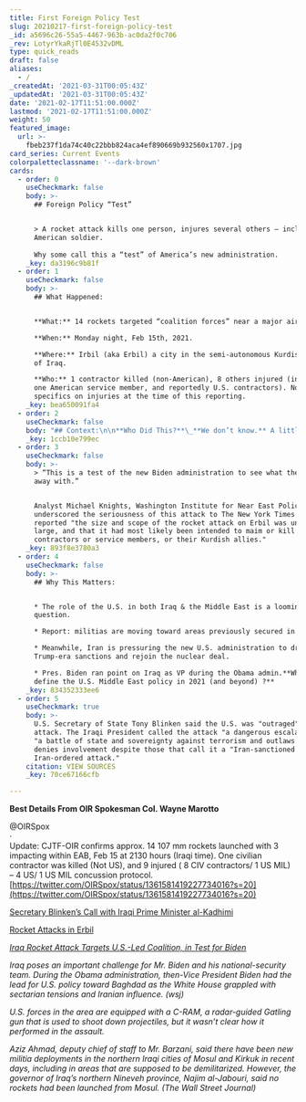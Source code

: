 ```yaml
---
title: First Foreign Policy Test
slug: 20210217-first-foreign-policy-test
_id: a5696c26-55a5-4467-963b-ac0da2f0c706
_rev: LotyrYkaRjTl0E4532vDML
type: quick_reads
draft: false
aliases:
  - /
_createdAt: '2021-03-31T00:05:43Z'
_updatedAt: '2021-03-31T00:05:43Z'
date: '2021-02-17T11:51:00.000Z'
lastmod: '2021-02-17T11:51:00.000Z'
weight: 50
featured_image:
  url: >-
    fbeb237f1da74c40c22bbb824aca4ef890669b932560x1707.jpg
card_series: Current Events
colorpaletteclassname: '--dark-brown'
cards:
  - order: 0
    useCheckmark: false
    body: >-
      ## Foreign Policy “Test”


      > A rocket attack kills one person, injures several others – including an
      American soldier.  
        
      Why some call this a “test” of America’s new administration.
    _key: da3196c9b81f
  - order: 1
    useCheckmark: false
    body: >-
      ## What Happened:


      **What:** 14 rockets targeted “coalition forces” near a major airport.  

      **When:** Monday night, Feb 15th, 2021.  

      **Where:** Irbil (aka Erbil) a city in the semi-autonomous Kurdish region
      of Iraq.  

      **Who:** 1 contractor killed (non-American), 8 others injured (including
      one American service member, and reportedly U.S. contractors). No
      specifics on injuries at the time of this reporting.
    _key: bea650091fa4
  - order: 2
    useCheckmark: false
    body: "## Context:\n\n**Who Did This?**\_**We don’t know.** A little-known militia reportedly took responsibility; the same group claimed to have targeted a U.S. convoy carrying military equipment last summer.\n\n**Previous Rocket Attacks:** Often blamed on Iran-backed militias by U.S. & Iraq gov’t. An attack targeted the U.S. embassy in Baghdad in Dec 2020; another killed two U.S. soldiers in March."
    _key: 1ccb10e799ec
  - order: 3
    useCheckmark: false
    body: >-
      > “This is a test of the new Biden administration to see what they can get
      away with.”


      Analyst Michael Knights, Washington Institute for Near East Policy,
      underscored the seriousness of this attack to The New York Times - which
      reported "the size and scope of the rocket attack on Erbil was unusually
      large, and that it had most likely been intended to maim or kill American
      contractors or service members, or their Kurdish allies."
    _key: 893f8e3780a3
  - order: 4
    useCheckmark: false
    body: >-
      ## Why This Matters:


      * The role of the U.S. in both Iraq & the Middle East is a looming
      question.

      * Report: militias are moving toward areas previously secured in Iraq.

      * Meanwhile, Iran is pressuring the new U.S. administration to drop
      Trump-era sanctions and rejoin the nuclear deal.

      * Pres. Biden ran point on Iraq as VP during the Obama admin.**What will
      define the U.S. Middle East policy in 2021 (and beyond) ?**
    _key: 834352333ee6
  - order: 5
    useCheckmark: true
    body: >-
      U.S. Secretary of State Tony Blinken said the U.S. was "outraged" by the
      attack. The Iraqi President called the attack "a dangerous escalation" and
      "a battle of state and sovereignty against terrorism and outlaws.” Iran
      denies involvement despite those that call it a "Iran-sanctioned if not
      Iran-ordered attack."
    citation: VIEW SOURCES
    _key: 70ce67166cfb

---
```

**Best Details From OIR Spokesman Col. Wayne Marotto**

@OIRSpox  
·  
Update: CJTF-OIR confirms approx. 14 107 mm rockets launched with 3 impacting within EAB, Feb 15 at 2130 hours (Iraqi time). One civilian contractor was killed (Not US), and 9 injured ( 8 CIV contractors/ 1 US MIL) – 4 US/ 1 US MIL concussion protocol.  
[https://twitter.com/OIRSpox/status/1361581419227734016?s=20](https://twitter.com/OIRSpox/status/1361581419227734016?s=20)

[Secretary Blinken’s Call with Iraqi Prime Minister al-Kadhimi](https://www.state.gov/secretary-blinkens-call-with-iraqi-prime-minister-al-kadhimi/)

[Rocket Attacks in Erbil](https://www.state.gov/rocket-attacks-in-erbil/)

[_Iraq Rocket Attack Targets U.S.-Led Coalition, in Test for Biden_](https://www.wsj.com/articles/iraq-rocket-attack-targets-u-s-led-coalition-in-test-for-biden-11613432824)

_Iraq poses an important challenge for Mr. Biden and his national-security team. During the Obama administration, then-Vice President Biden had the lead for U.S. policy toward Baghdad as the White House grappled with sectarian tensions and Iranian influence. (wsj)_

_U.S. forces in the area are equipped with a C-RAM, a radar-guided Gatling gun that is used to shoot down projectiles, but it wasn’t clear how it performed in the assault._

_Aziz Ahmad, deputy chief of staff to Mr. Barzani, said there have been new militia deployments in the northern Iraqi cities of Mosul and Kirkuk in recent days, including in areas that are supposed to be demilitarized. However, the governor of Iraq’s northern Nineveh province, Najim al-Jabouri, said no rockets had been launched from Mosul. (The Wall Street Journal)_